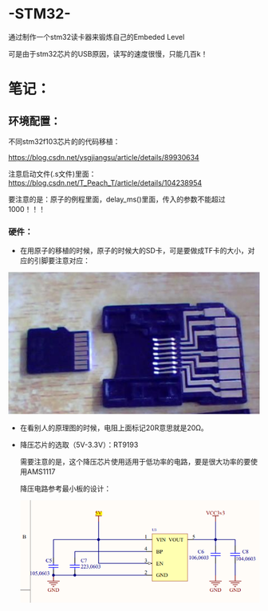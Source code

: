 # -STM32-
通过制作一个stm32读卡器来锻炼自己的Embeded Level

可是由于stm32芯片的USB原因，读写的速度很慢，只能几百k！

# 笔记：

## 环境配置：

不同stm32f103芯片的的代码移植：

https://blog.csdn.net/ysgjiangsu/article/details/89930634

注意启动文件(.s文件)里面：https://blog.csdn.net/T_Peach_T/article/details/104238954

要注意的是：原子的例程里面，delay_ms()里面，传入的参数不能超过1000！！！



### 硬件：

+ 在用原子的移植的时候，原子的时候大的SD卡，可是要做成TF卡的大小，对应的引脚要注意对应：

![](./image/1.png)

+ 在看别人的原理图的时候，电阻上面标记20R意思就是20Ω。

+ 降压芯片的选取（5V-3.3V）：RT9193 

  需要注意的是，这个降压芯片使用适用于低功率的电路，要是很大功率的要使用AMS1117

  降压电路参考最小板的设计：

  <img src="image/image-20201204200118632.png" alt="image-20201204200118632"  />

